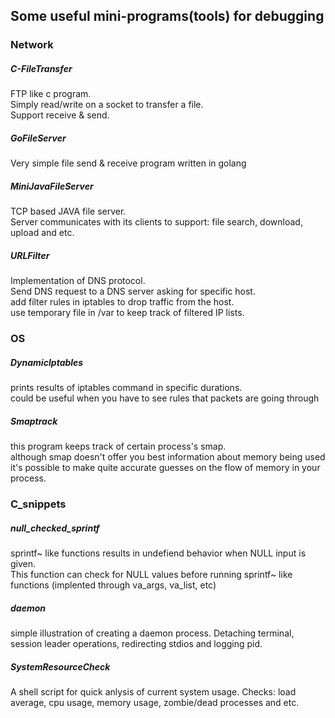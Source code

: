 ## Some useful mini-programs(tools) for debugging 

### Network 
 ##### C-FileTransfer
 FTP like c program.  
 Simply read/write on a socket to transfer a file.  
 Support receive & send.  
  
  
 ##### GoFileServer  
 Very simple file send & receive program written in golang  
 
 ##### MiniJavaFileServer  
 TCP based JAVA file server.  
 Server communicates with its clients to support: file search, download, upload and etc.  
   
 ##### URLFilter  
 Implementation of DNS protocol.  
 Send DNS request to a DNS server asking for specific host.   
 add filter rules in iptables to drop traffic from the host.  
 use temporary file in /var to keep track of filtered IP lists.  
 
### OS 
 ##### DynamicIptables  
 prints results of iptables command in specific durations.  
 could be useful when you have to see rules that packets are going through  
 
 ##### Smaptrack  
 this program keeps track of certain process's smap.  
 although smap doesn't offer you best information about memory being used  
 it's possible to make quite accurate guesses on the flow of memory in your process.  
 
### C_snippets  
 ##### null_checked_sprintf
 sprintf~ like functions results in undefiend behavior when NULL input is given.  
 This function can check for NULL values before running sprintf~ like functions
 (implented through va_args, va_list, etc)

 ##### daemon
 simple illustration of creating a daemon process.
 Detaching terminal, session leader operations, redirecting stdios and logging pid.

 ##### SystemResourceCheck
 A shell script for quick anlysis of current system usage. 
 Checks: load average, cpu usage, memory usage, zombie/dead processes and etc. 
 
